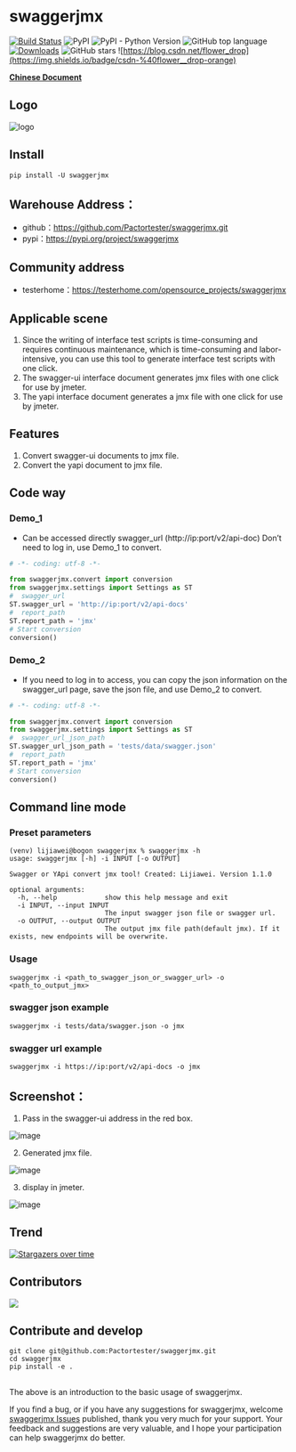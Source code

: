# swaggerjmx
[![Build Status](https://travis-ci.com/Pactortester/swaggerjmx.svg?branch=master)](https://travis-ci.com/Pactortester/swaggerjmx) ![PyPI](https://img.shields.io/pypi/v/swaggerjmx) ![PyPI - Python Version](https://img.shields.io/pypi/pyversions/swaggerjmx) ![GitHub top language](https://img.shields.io/github/languages/top/Pactortester/swaggerjmx) [![Downloads](https://static.pepy.tech/personalized-badge/swaggerjmx?period=total&units=international_system&left_color=grey&right_color=brightgreen&left_text=downloads/total)](https://pepy.tech/project/swaggerjmx) ![GitHub stars](https://img.shields.io/github/stars/Pactortester/swaggerjmx?style=social) ![https://blog.csdn.net/flower_drop](https://img.shields.io/badge/csdn-%40flower__drop-orange)

**[Chinese Document](./README.md)**

## Logo

![logo](https://files.mdnice.com/user/17535/09daca64-e43e-44fa-af31-d785a75a9194.png)


## Install

```shell
pip install -U swaggerjmx
```

##  Warehouse Address：


- github：https://github.com/Pactortester/swaggerjmx.git
- pypi：https://pypi.org/project/swaggerjmx


## Community address


- testerhome：https://testerhome.com/opensource_projects/swaggerjmx


## Applicable scene

1. Since the writing of interface test scripts is time-consuming and requires continuous maintenance, which is time-consuming and labor-intensive, you can use this tool to generate interface test scripts with one click.
2. The swagger-ui interface document generates jmx files with one click for use by jmeter.
3. The yapi interface document generates a jmx file with one click for use by jmeter.

## Features

1. Convert swagger-ui documents to jmx file.
2. Convert the yapi document to jmx file.

## Code way
### Demo_1
- Can be accessed directly swagger_url (http://ip:port/v2/api-doc) Don’t need to log in, use Demo_1 to convert.

```python
# -*- coding: utf-8 -*-

from swaggerjmx.convert import conversion
from swaggerjmx.settings import Settings as ST
#  swagger_url
ST.swagger_url = 'http://ip:port/v2/api-docs'
#  report_path
ST.report_path = 'jmx'
# Start conversion
conversion()

```


### Demo_2
- If you need to log in to access, you can copy the json information on the swagger_url page, save the json file, and use Demo_2 to convert.

```python
# -*- coding: utf-8 -*-

from swaggerjmx.convert import conversion
from swaggerjmx.settings import Settings as ST
#  swagger_url_json_path 
ST.swagger_url_json_path = 'tests/data/swagger.json'
#  report_path
ST.report_path = 'jmx'
# Start conversion
conversion()

```

## Command line mode
### Preset parameters
```shell
(venv) lijiawei@bogon swaggerjmx % swaggerjmx -h
usage: swaggerjmx [-h] -i INPUT [-o OUTPUT]

Swagger or YApi convert jmx tool! Created: Lijiawei. Version 1.1.0

optional arguments:
  -h, --help            show this help message and exit
  -i INPUT, --input INPUT
                        The input swagger json file or swagger url.
  -o OUTPUT, --output OUTPUT
                        The output jmx file path(default jmx). If it exists, new endpoints will be overwrite.
```
### Usage
```shell
swaggerjmx -i <path_to_swagger_json_or_swagger_url> -o <path_to_output_jmx>
```
### swagger json example
```shell
swaggerjmx -i tests/data/swagger.json -o jmx
```
### swagger url example
```shell
swaggerjmx -i https://ip:port/v2/api-docs -o jmx
```
## Screenshot：

1. Pass in the swagger-ui address in the red box.

![image](https://user-images.githubusercontent.com/29191106/88256748-a58d3900-ccee-11ea-8960-b16ed18c34c6.png)

2. Generated jmx file.

![image](https://user-images.githubusercontent.com/29191106/88256097-de2c1300-ccec-11ea-80cb-4a2ed6e8c4e0.png)

3. display in jmeter.

![image](https://user-images.githubusercontent.com/29191106/88256407-d91b9380-cced-11ea-910b-cafaec9ae158.png)

## Trend

[![Stargazers over time](https://starchart.cc/Pactortester/swaggerjmx.svg)](https://starchart.cc/Pactortester/swaggerjmx)

## Contributors

<a href="https://github.com/Pactortester/swaggerjmx/graphs/contributors">
  <img src="https://contrib.rocks/image?repo=Pactortester/swaggerjmx" />
</a>

## Contribute and develop

```shell
git clone git@github.com:Pactortester/swaggerjmx.git
cd swaggerjmx
pip install -e .
```
## 

The above is an introduction to the basic usage of swaggerjmx.

If you find a bug, or if you have any suggestions for swaggerjmx, welcome [swaggerjmx Issues](https://github.com/Pactortester/swaggerjmx/issues) published, thank you very much for your support. Your feedback and suggestions are very valuable, and I hope your participation can help swaggerjmx do better.
